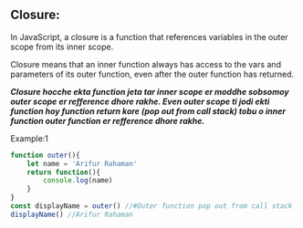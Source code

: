 ## Closure:
In JavaScript, a closure is a function that references variables in the outer scope from its inner scope.

Closure means that an inner function always has access to the vars and parameters of its outer function, even after the outer function has returned.

***Closure hocche ekta function jeta tar inner scope er moddhe sobsomoy outer scope er refference dhore rakhe. Even outer scope ti jodi ekti function hoy function return kore (pop out from call stack) tobu o inner function outer function er refference dhore rakhe.***

Example:1
```javascript
function outer(){
    let name = 'Arifur Rahaman'
    return function(){
        console.log(name)
    }
}
const displayName = outer() //#Outer function pop out from call stack
displayName() //Arifur Rahaman
```

